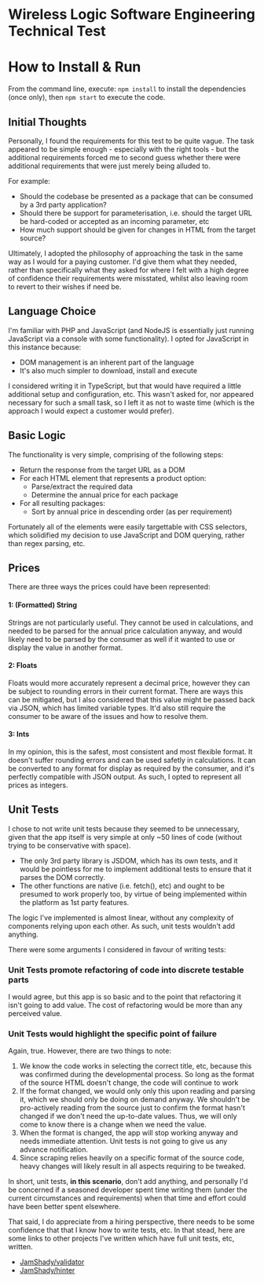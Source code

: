 # Wireless Logic Software Engineering Technical Test

# How to Install & Run

From the command line, execute:
`npm install` to install the dependencies (once only), then `npm start` to execute the code.


## Initial Thoughts

Personally, I found the requirements for this test to be quite vague. The task appeared to be simple enough - especially with the right tools - but the additional requirements forced me to second guess whether there were additional requirements that were just merely being alluded to.

For example:
- Should the codebase be presented as a package that can be consumed by a 3rd party application?
- Should there be support for parameterisation, i.e. should the target URL be hard-coded or accepted as an incoming parameter, etc
- How much support should be given for changes in HTML from the target source?

Ultimately, I adopted the philosophy of approaching the task in the same way as I would for a paying customer. I'd give them what they needed, rather than specifically what they asked for where I felt with a high degree of confidence their requirements were misstated, whilst also leaving room to revert to their wishes if need be.

## Language Choice

I'm familiar with PHP and JavaScript (and NodeJS is essentially just running JavaScript via a console with some functionality). I opted for JavaScript in this instance because:
- DOM management is an inherent part of the language
- It's also much simpler to download, install and execute

I considered writing it in TypeScript, but that would have required a little additional setup and configuration, etc. This wasn't asked for, nor appeared necessary for such a small task, so I left it as not to waste time (which is the approach I would expect a customer would prefer).

## Basic Logic

The functionality is very simple, comprising of the following steps:
- Return the response from the target URL as a DOM
- For each HTML element that represents a product option:
  - Parse/extract the required data
  - Determine the annual price for each package
- For all resulting packages:
  - Sort by annual price in descending order (as per requirement)

Fortunately all of the elements were easily targettable with CSS selectors, which solidified my decision to use JavaScript and DOM querying, rather than regex parsing, etc.


## Prices

There are three ways the prices could have been represented:

#### 1: (Formatted) String
Strings are not particularly useful. They cannot be used in calculations, and needed to be parsed for the annual price calculation anyway, and would likely need to be parsed by the consumer as well if it wanted to use or display the value in another format.

#### 2: Floats
Floats would more accurately represent a decimal price, however they can be subject to rounding errors in their current format. There are ways this can be mitigated, but I also considered that this value might be passed back via JSON, which has limited variable types. It'd also still require the consumer to be aware of the issues and how to resolve them.

#### 3: Ints
In my opinion, this is the safest, most consistent and most flexible format. It doesn't suffer rounding errors and can be used safetly in calculations. It can be converted to any format for display as required by the consumer, and it's perfectly compatible with JSON output. As such, I opted to represent all prices as integers.


## Unit Tests

I chose to not write unit tests because they seemed to be unnecessary, given that the app itself is very simple at only ~50 lines of code (without trying to be conservative with space).

- The only 3rd party library is JSDOM, which has its own tests, and it would be pointless for me to implement additional tests to ensure that it parses the DOM correctly.
- The other functions are native (i.e. fetch(), etc) and ought to be presumed to work properly too, by virtue of being implemented within the platform as 1st party features.

The logic I've implemented is almost linear, without any complexity of components relying upon each other. As such, unit tests wouldn't add anything.


There were some arguments I considered in favour of writing tests:

### Unit Tests promote refactoring of code into discrete testable parts
I would agree, but this app is so basic and to the point that refactoring it isn't going to add value. The cost of refactoring would be more than any perceived value.

### Unit Tests would highlight the specific point of failure
Again, true. However, there are two things to note:

1) We know the code works in selecting the correct title, etc, because this was confirmed during the developmental process. So long as the format of the source HTML doesn't change, the code will continue to work
2) If the format changed, we would only only this upon reading and parsing it, which we should only be doing on demand anyway. We shouldn't be pro-actively reading from the source just to confirm the format hasn't changed if we don't need the up-to-date values. Thus, we will only come to know there is a change when we need the value.
3) When the format is changed, the app will stop working anyway and needs immediate attention. Unit tests is not going to give us any advance notification.
4) Since scraping relies heavily on a specific format of the source code, heavy changes will likely result in all aspects requiring to be tweaked.

In short, unit tests, **in this scenario**, don't add anything, and personally I'd be concerned if a seasoned developer spent time writing them (under the current circumstances and requirements) when that time and effort could have been better spent elsewhere.

That said, I do appreciate from a hiring perspective, there needs to be some confidence that that I know how to write tests, etc. In that stead, here are some links to other projects I've written which have full unit tests, etc, written.
- [JamShady/validator](https://github.com/JamShady/validator)
- [JamShady/hinter](https://github.com/JamShady/hinter)